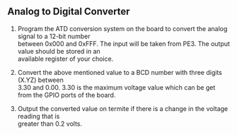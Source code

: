 ##  Analog to Digital Converter

1.  Program the ATD conversion system on the board to convert the analog signal to a 12-bit number  
   between 0x000 and 0xFFF. The input will be taken from PE3. The output value should be stored in an   
   available register of your choice.
     
2.  Convert the above mentioned value to a BCD number with three digits (X.YZ) between   
    3.30 and 0.00. 3.30 is the maximum voltage value which can be get from the GPIO ports of the board.
      
3.  Output the converted value on termite if there is a change in the voltage reading that is   
    greater than 0.2 volts.
